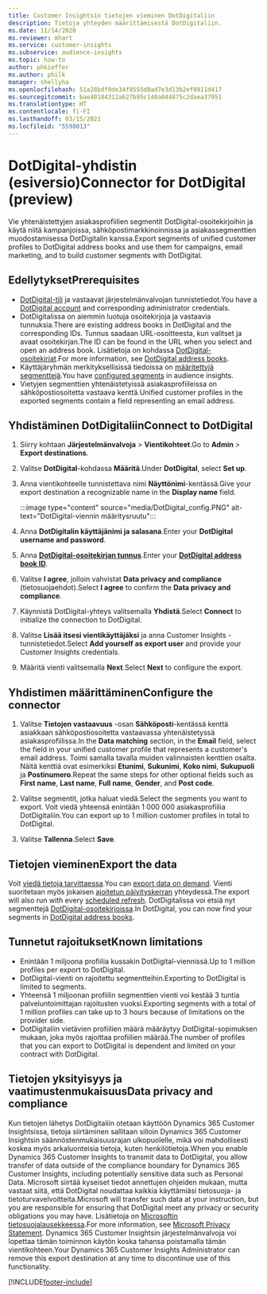```yaml
---
title: Customer Insightsin tietojen vieminen DotDigitaliin
description: Tietoja yhteyden määrittämisestä DotDigitaliin.
ms.date: 11/14/2020
ms.reviewer: mhart
ms.service: customer-insights
ms.subservice: audience-insights
ms.topic: how-to
author: phkieffer
ms.author: philk
manager: shellyha
ms.openlocfilehash: 51a28bdf0de34f0555d8ad7e3d13b2ef8911d417
ms.sourcegitcommit: bae40184312ab27b95c140a044875c2daea37951
ms.translationtype: HT
ms.contentlocale: fi-FI
ms.lasthandoff: 03/15/2021
ms.locfileid: "5598013"
---
```

# <a name="connector-for-dotdigital-preview"></a><span data-ttu-id="7b614-103">DotDigital-yhdistin (esiversio)</span><span class="sxs-lookup"><span data-stu-id="7b614-103">Connector for DotDigital (preview)</span></span>

<span data-ttu-id="7b614-104">Vie yhtenäistettyjen asiakasprofiilien segmentit DotDigital-osoitekirjoihin ja käytä niitä kampanjoissa, sähköpostimarkkinoinnissa ja asiakassegmenttien muodostamisessa DotDigitalin kanssa.</span><span class="sxs-lookup"><span data-stu-id="7b614-104">Export segments of unified customer profiles to DotDigital address books and use them for campaigns, email marketing, and to build customer segments with DotDigital.</span></span> 

## <a name="prerequisites"></a><span data-ttu-id="7b614-105">Edellytykset</span><span class="sxs-lookup"><span data-stu-id="7b614-105">Prerequisites</span></span>

-   <span data-ttu-id="7b614-106">[DotDigital-tili](https://dotdigital.com/) ja vastaavat järjestelmänvalvojan tunnistetiedot.</span><span class="sxs-lookup"><span data-stu-id="7b614-106">You have a [DotDigital account](https://dotdigital.com/) and corresponding administrator credentials.</span></span>
-   <span data-ttu-id="7b614-107">DotDigitalissa on aiemmin luotuja osoitekirjoja ja vastaavia tunnuksia.</span><span class="sxs-lookup"><span data-stu-id="7b614-107">There are existing address books in DotDigital and the corresponding IDs.</span></span> <span data-ttu-id="7b614-108">Tunnus saadaan URL-osoitteesta, kun valitset ja avaat osoitekirjan.</span><span class="sxs-lookup"><span data-stu-id="7b614-108">The ID can be found in the URL when you select and open an address book.</span></span> <span data-ttu-id="7b614-109">Lisätietoja on kohdassa [DotDigital-osoitekirjat](https://support.dotdigital.com/hc/articles/212211968-Creating-an-address-book).</span><span class="sxs-lookup"><span data-stu-id="7b614-109">For more information, see [DotDigital address books](https://support.dotdigital.com/hc/articles/212211968-Creating-an-address-book).</span></span>
-   <span data-ttu-id="7b614-110">Käyttäjäryhmän merkityksellisissä tiedoissa on [määritettyjä segmenttejä](segments.md).</span><span class="sxs-lookup"><span data-stu-id="7b614-110">You have [configured segments](segments.md) in audience insights.</span></span>
-   <span data-ttu-id="7b614-111">Vietyjen segmenttien yhtenäistetyissä asiakasprofiileissa on sähköpostiosoitetta vastaava kenttä.</span><span class="sxs-lookup"><span data-stu-id="7b614-111">Unified customer profiles in the exported segments contain a field representing an email address.</span></span>

## <a name="connect-to-dotdigital"></a><span data-ttu-id="7b614-112">Yhdistäminen DotDigitaliin</span><span class="sxs-lookup"><span data-stu-id="7b614-112">Connect to DotDigital</span></span>

1. <span data-ttu-id="7b614-113">Siirry kohtaan **Järjestelmänvalvoja** > **Vientikohteet**.</span><span class="sxs-lookup"><span data-stu-id="7b614-113">Go to **Admin** > **Export destinations**.</span></span>

1. <span data-ttu-id="7b614-114">Valitse **DotDigital**-kohdassa **Määritä**.</span><span class="sxs-lookup"><span data-stu-id="7b614-114">Under **DotDigital**, select **Set up**.</span></span>

1. <span data-ttu-id="7b614-115">Anna vientikohteelle tunnistettava nimi **Näyttönimi**-kentässä.</span><span class="sxs-lookup"><span data-stu-id="7b614-115">Give your export destination a recognizable name in the **Display name** field.</span></span>

   :::image type="content" source="media/DotDigital_config.PNG" alt-text="DotDigital-viennin määritysruutu":::

1. <span data-ttu-id="7b614-117">Anna **DotDigitalin käyttäjänimi ja salasana**.</span><span class="sxs-lookup"><span data-stu-id="7b614-117">Enter your **DotDigital username and password**.</span></span>

1. <span data-ttu-id="7b614-118">Anna **[DotDigital-osoitekirjan tunnus](https://support.dotdigital.com/hc/articles/212211968-Creating-an-address-book)**.</span><span class="sxs-lookup"><span data-stu-id="7b614-118">Enter your **[DotDigital address book ID](https://support.dotdigital.com/hc/articles/212211968-Creating-an-address-book)**.</span></span>

1. <span data-ttu-id="7b614-119">Valitse **I agree**, jolloin vahvistat **Data privacy and compliance** (tietosuojaehdot).</span><span class="sxs-lookup"><span data-stu-id="7b614-119">Select **I agree** to confirm the **Data privacy and compliance**.</span></span>

1. <span data-ttu-id="7b614-120">Käynnistä DotDigital-yhteys valitsemalla **Yhdistä**.</span><span class="sxs-lookup"><span data-stu-id="7b614-120">Select **Connect** to initialize the connection to DotDigital.</span></span>

1. <span data-ttu-id="7b614-121">Valitse **Lisää itsesi vientikäyttäjäksi** ja anna Customer Insights -tunnistetiedot.</span><span class="sxs-lookup"><span data-stu-id="7b614-121">Select **Add yourself as export user** and provide your Customer Insights credentials.</span></span>

1. <span data-ttu-id="7b614-122">Määritä vienti valitsemalla **Next**.</span><span class="sxs-lookup"><span data-stu-id="7b614-122">Select **Next** to configure the export.</span></span>

## <a name="configure-the-connector"></a><span data-ttu-id="7b614-123">Yhdistimen määrittäminen</span><span class="sxs-lookup"><span data-stu-id="7b614-123">Configure the connector</span></span>

1. <span data-ttu-id="7b614-124">Valitse **Tietojen vastaavuus** -osan **Sähköposti**-kentässä kenttä asiakkaan sähköpostiosoitetta vastaavassa yhtenäistetyssä asiakasprofiilissa.</span><span class="sxs-lookup"><span data-stu-id="7b614-124">In the **Data matching** section, in the **Email** field, select the field in your unified customer profile that represents a customer's email address.</span></span> <span data-ttu-id="7b614-125">Toimi samalla tavalla muiden valinnaisten kenttien osalta. Näitä kenttiä ovat esimerkiksi **Etunimi**, **Sukunimi**, **Koko nimi**, **Sukupuoli** ja **Postinumero**.</span><span class="sxs-lookup"><span data-stu-id="7b614-125">Repeat the same steps for other optional fields such as **First name**, **Last name**, **Full name**, **Gender**, and **Post code**.</span></span>

1. <span data-ttu-id="7b614-126">Valitse segmentit, jotka haluat viedä.</span><span class="sxs-lookup"><span data-stu-id="7b614-126">Select the segments you want to export.</span></span> <span data-ttu-id="7b614-127">Voit viedä yhteensä enintään 1 000 000 asiakasprofiilia DotDigitaliin.</span><span class="sxs-lookup"><span data-stu-id="7b614-127">You can export up to 1 million customer profiles in total to DotDigital.</span></span>

1. <span data-ttu-id="7b614-128">Valitse **Tallenna**.</span><span class="sxs-lookup"><span data-stu-id="7b614-128">Select **Save**.</span></span>

## <a name="export-the-data"></a><span data-ttu-id="7b614-129">Tietojen vieminen</span><span class="sxs-lookup"><span data-stu-id="7b614-129">Export the data</span></span>

<span data-ttu-id="7b614-130">Voit [viedä tietoja tarvittaessa](export-destinations.md).</span><span class="sxs-lookup"><span data-stu-id="7b614-130">You can [export data on demand](export-destinations.md).</span></span> <span data-ttu-id="7b614-131">Vienti suoritetaan myös jokaisen [ajoitetun päivityskerran](system.md#schedule-tab) yhteydessä.</span><span class="sxs-lookup"><span data-stu-id="7b614-131">The export will also run with every [scheduled refresh](system.md#schedule-tab).</span></span> <span data-ttu-id="7b614-132">DotDigitalissa voi etsiä nyt segmenttejä [DotDigital-osoitekirjoissa](https://support.dotdigital.com/hc/articles/212211968-Creating-an-address-book).</span><span class="sxs-lookup"><span data-stu-id="7b614-132">In DotDigital, you can now find your segments in [DotDigital address books](https://support.dotdigital.com/hc/articles/212211968-Creating-an-address-book).</span></span>

## <a name="known-limitations"></a><span data-ttu-id="7b614-133">Tunnetut rajoitukset</span><span class="sxs-lookup"><span data-stu-id="7b614-133">Known limitations</span></span>

- <span data-ttu-id="7b614-134">Enintään 1 miljoona profiilia kussakin DotDigital-viennissä.</span><span class="sxs-lookup"><span data-stu-id="7b614-134">Up to 1 million profiles per export to DotDigital.</span></span>
- <span data-ttu-id="7b614-135">DotDigital-vienti on rajoitettu segmentteihin.</span><span class="sxs-lookup"><span data-stu-id="7b614-135">Exporting to DotDigital is limited to segments.</span></span>
- <span data-ttu-id="7b614-136">Yhteensä 1 miljoonan profiilin segmenttien vienti voi kestää 3 tuntia palveluntoimittajan rajoitusten vuoksi.</span><span class="sxs-lookup"><span data-stu-id="7b614-136">Exporting segments with a total of 1 million profiles can take up to 3 hours because of limitations on the provider side.</span></span> 
- <span data-ttu-id="7b614-137">DotDigitaliin vietävien profiilien määrä määräytyy DotDigital-sopimuksen mukaan, joka myös rajoittaa profiilien määrää.</span><span class="sxs-lookup"><span data-stu-id="7b614-137">The number of profiles that you can export to DotDigital is dependent and limited on your contract with DotDigital.</span></span>

## <a name="data-privacy-and-compliance"></a><span data-ttu-id="7b614-138">Tietojen yksityisyys ja vaatimustenmukaisuus</span><span class="sxs-lookup"><span data-stu-id="7b614-138">Data privacy and compliance</span></span>

<span data-ttu-id="7b614-139">Kun tietojen lähetys DotDigitaliin otetaan käyttöön Dynamics 365 Customer Insightsissa, tietoja siirtäminen sallitaan silloin Dynamics 365 Customer Insightsin säännöstenmukaisuusrajan ulkopuolelle, mikä voi mahdollisesti koskea myös arkaluonteisia tietoja, kuten henkilötietoja.</span><span class="sxs-lookup"><span data-stu-id="7b614-139">When you enable Dynamics 365 Customer Insights to transmit data to DotDigital, you allow transfer of data outside of the compliance boundary for Dynamics 365 Customer Insights, including potentially sensitive data such as Personal Data.</span></span> <span data-ttu-id="7b614-140">Microsoft siirtää kyseiset tiedot annettujen ohjeiden mukaan, mutta vastaat siitä, että DotDigital noudattaa kaikkia käyttämiäsi tietosuoja- ja tietoturvavelvoitteita.</span><span class="sxs-lookup"><span data-stu-id="7b614-140">Microsoft will transfer such data at your instruction, but you are responsible for ensuring that DotDigital meet any privacy or security obligations you may have.</span></span> <span data-ttu-id="7b614-141">Lisätietoja on [Microsoftin tietosuojalausekkeessa](https://go.microsoft.com/fwlink/?linkid=396732).</span><span class="sxs-lookup"><span data-stu-id="7b614-141">For more information, see [Microsoft Privacy Statement](https://go.microsoft.com/fwlink/?linkid=396732).</span></span>
<span data-ttu-id="7b614-142">Dynamics 365 Customer Insightsin järjestelmänvalvoja voi lopettaa tämän toiminnon käytön koska tahansa poistamalla tämän vientikohteen.</span><span class="sxs-lookup"><span data-stu-id="7b614-142">Your Dynamics 365 Customer Insights Administrator can remove this export destination at any time to discontinue use of this functionality.</span></span>


[!INCLUDE[footer-include](../includes/footer-banner.md)]